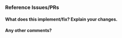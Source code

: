 <!--
Please give this pull request a descriptive title. Pull requests with
descriptive titles are more likely to receive reviews. Describe what you
changed! A title that only references an issue number is not descriptive.
-->

### Reference Issues/PRs

<!--
If this pull request fixes an issue please indicate which issue by typing
"Fixes #NNNN" below.
-->

#### What does this implement/fix? Explain your changes.


#### Any other comments?
